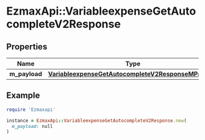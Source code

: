 # EzmaxApi::VariableexpenseGetAutocompleteV2Response

## Properties

| Name | Type | Description | Notes |
| ---- | ---- | ----------- | ----- |
| **m_payload** | [**VariableexpenseGetAutocompleteV2ResponseMPayload**](VariableexpenseGetAutocompleteV2ResponseMPayload.md) |  |  |

## Example

```ruby
require 'Ezmaxapi'

instance = EzmaxApi::VariableexpenseGetAutocompleteV2Response.new(
  m_payload: null
)
```

